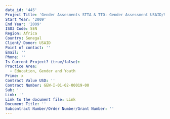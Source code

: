 ```yaml
---
data_id: '445'
Project Title: 'Gender Assesments STTA & TTO: Gender Assessment USAID/Senegal:  (TDY 84)'
Start Year: '2009'
End Year: '2009'
ISO3 Code: SEN
Region: Africa
Country: Senegal
Client/ Donor: USAID
Point of contact: ''
Email: ''
Phone: ''
Is Current Project? (true/false): 
Practice Area:
  - Education, Gender and Youth
Prime: x
Contract Value USD: ''
Contract Number: GEW-I-01-02-00019-00
Sub: ''
Link: ''
Link to the document file: Link
Document Title: ''
Subcontract Number/Order Number/Grant Number: ''
---
```


